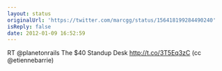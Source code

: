 ```yaml
---
layout: status
originalUrl: 'https://twitter.com/marcgg/status/156418199284490240'
isReply: false
date: 2012-01-09 16:52:59
---
```


RT @planetonrails The $40 Standup Desk http://t.co/3T5Eq3zC (cc @etiennebarrie)
